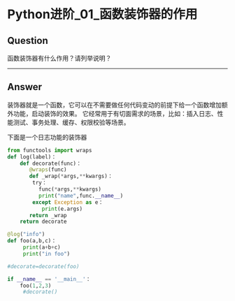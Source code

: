 # Python进阶_01_函数装饰器的作用


## Question
函数装饰器有什么作用？请列举说明？

----

## Answer
装饰器就是一个函数，它可以在不需要做任何代码变动的前提下给一个函数增加额外功能，启动装饰的效果。 它经常用于有切面需求的场景，比如：插入日志、性能测试、事务处理、缓存、权限校验等场景。 

下面是一个日志功能的装饰器

```python
from functools import wraps
def log(label)：
    def decorate(func)：
       @wraps(func) 
       def _wrap(*args,**kwargs)：
        try：
          func(*args,**kwargs)
          print("name",func.__name__)
        except Exception as e：
           print(e.args)
       return _wrap
    return decorate    

@log("info")
def foo(a,b,c)：
     print(a+b+c)
     print("in foo")

#decorate=decorate(foo)   

if __name__ == '__main__'：
    foo(1,2,3)
     #decorate()
```
